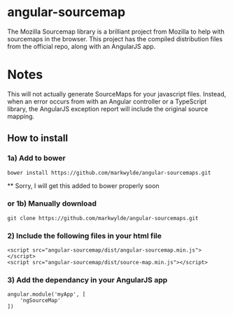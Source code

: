 # angular-sourcemap
The Mozilla Sourcemap library is a brilliant project from Mozilla to help with sourcemaps in the browser. This project has the compiled distribution files from the official repo, along with an AngularJS app.

# Notes
This will not actually generate SourceMaps for your javascript files. Instead, when an error occurs from with an Angular controller or a TypeScript library, the AngularJS exception report will include the original source mapping.

## How to install
### 1a) Add to bower
    bower install https://github.com/markwylde/angular-sourcemaps.git

** Sorry, I will get this added to bower properly soon

### or 1b) Manually download
	git clone https://github.com/markwylde/angular-sourcemaps.git

### 2) Include the following files in your html file
	<script src="angular-sourcemap/dist/angular-sourcemap.min.js"></script>
    <script src="angular-sourcemap/dist/source-map.min.js"></script>

### 3) Add the dependancy in your AngularJS app
	angular.module('myApp', [
	    'ngSourceMap'
	])
